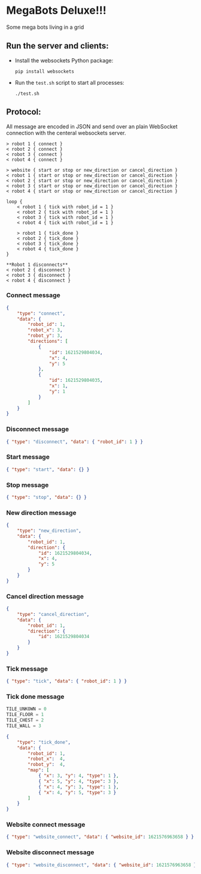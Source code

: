 # MegaBots Deluxe!!!
Some mega bots living in a grid

## Run the server and clients:
- Install the websockets Python package:

    ```
    pip install websockets
    ```

- Run the `test.sh` script to start all processes:

    ```
    ./test.sh
    ```

## Protocol:
All message are encoded in JSON and send over an plain WebSocket connection with the centeral websockets server.

```
> robot 1 { connect }
< robot 2 { connect }
< robot 3 { connect }
< robot 4 { connect }

> website { start or stop or new_direction or cancel_direction }
< robot 1 { start or stop or new_direction or cancel_direction }
< robot 2 { start or stop or new_direction or cancel_direction }
< robot 3 { start or stop or new_direction or cancel_direction }
< robot 4 { start or stop or new_direction or cancel_direction }

loop {
    < robot 1 { tick with robot_id = 1 }
    < robot 2 { tick with robot_id = 1 }
    < robot 3 { tick with robot_id = 1 }
    < robot 4 { tick with robot_id = 1 }

    > robot 1 { tick_done }
    < robot 2 { tick_done }
    < robot 3 { tick_done }
    < robot 4 { tick_done }
}

**Robot 1 disconnects**
< robot 2 { disconnect }
< robot 3 { disconnect }
< robot 4 { disconnect }
```

### Connect message
```json
{
    "type": "connect",
    "data": {
        "robot_id": 1,
        "robot_x": 3,
        "robot_y": 3,
        "directions": [
            {
                "id": 1621529804034,
                "x": 4,
                "y": 5
            },
            {
                "id": 1621529804035,
                "x": 1,
                "y": 1
            }
        ]
    }
}
```

### Disconnect message
```json
{ "type": "disconnect", "data": { "robot_id": 1 } }
```

### Start message
```json
{ "type": "start", "data": {} }
```

### Stop message
```json
{ "type": "stop", "data": {} }
```

### New direction message
```json
{
    "type": "new_direction",
    "data": {
        "robot_id": 1,
        "direction": {
            "id": 1621529804034,
            "x": 4,
            "y": 5
        }
    }
}
```

### Cancel direction message
```json
{
    "type": "cancel_direction",
    "data": {
        "robot_id": 1,
        "direction": {
            "id": 1621529804034
        }
    }
}
```

### Tick message
```json
{ "type": "tick", "data": { "robot_id": 1 } }
```

### Tick done message
```python
TILE_UNKOWN = 0
TILE_FLOOR = 1
TILE_CHEST = 2
TILE_WALL = 3
```
```json
{
    "type": "tick_done",
    "data": {
        "robot_id": 1,
        "robot_x":  4,
        "robot_y":  4,
        "map": [
            { "x": 3, "y": 4, "type": 1 },
            { "x": 5, "y": 4, "type": 3 },
            { "x": 4, "y": 3, "type": 1 },
            { "x": 4, "y": 5, "type": 3 }
        ]
    }
}
```

### Website connect message
```json
{ "type": "website_connect", "data": { "website_id": 1621576963658 } }
```

### Website disconnect message
```json
{ "type": "website_disconnect", "data": { "website_id": 1621576963658 } }
```
